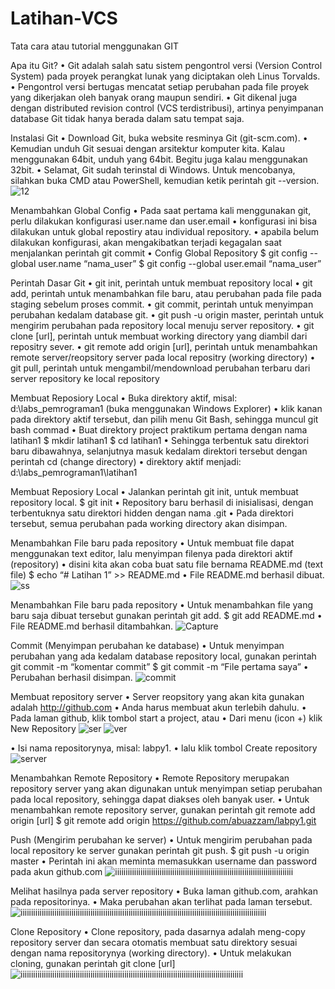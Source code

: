 # Latihan-VCS
Tata cara atau tutorial menggunakan GIT

Apa itu Git?
• Git adalah salah satu sistem pengontrol versi (Version Control System) pada proyek perangkat lunak yang diciptakan oleh Linus Torvalds.
• Pengontrol versi bertugas mencatat setiap perubahan pada file proyek yang dikerjakan oleh banyak orang maupun sendiri. 
• Git dikenal juga dengan distributed revision control (VCS terdistribusi), artinya penyimpanan database Git tidak hanya berada dalam satu tempat saja.

Instalasi Git
• Download Git, buka website resminya Git (git-scm.com).
• Kemudian unduh Git sesuai dengan arsitektur komputer kita. Kalau menggunakan 64bit, unduh yang 64bit. Begitu juga kalau menggunakan 32bit.
• Selamat, Git sudah terinstal di Windows. Untuk mencobanya, silahkan buka CMD atau PowerShell, kemudian ketik perintah git --version.
![12](https://user-images.githubusercontent.com/72907744/96324594-c692cb00-104c-11eb-816b-600633af2c03.PNG)

Menambahkan Global Config
• Pada saat pertama kali menggunakan git, perlu dilakukan konfigurasi user.name dan user.email
• konfigurasi ini bisa dilakukan untuk global repostiry atau individual repository.
• apabila belum dilakukan konfigurasi, akan mengakibatkan terjadi kegagalan saat menjalankan perintah git commit
• Config Global Repository
$ git config --global user.name “nama_user”
$ git config --global user.email “nama_user”

Perintah Dasar Git
• git init, perintah untuk membuat repository local 
• git add, perintah untuk menambahkan file baru, atau perubahan pada file pada staging sebelum proses commit.
• git commit, perintah untuk menyimpan perubahan kedalam database git.
• git push -u origin master, perintah untuk mengirim perubahan pada repository local menuju server repository. 
• git clone [url], perintah untuk membuat working directory yang diambil dari repositry sever. 
• git remote add origin [url], perintah untuk menambahkan remote server/reopsitory server pada local repositry (working directory) 
• git pull, perintah untuk mengambil/mendownload perubahan terbaru dari server repository ke local repository 

Membuat Reposiory Local
• Buka direktory aktif, misal: d:\labs_pemrograman1 (buka menggunakan Windows Explorer)
• klik kanan pada direktory aktif tersebut, dan pilih menu Git Bash, sehingga muncul git bash commad
• Buat direktory project praktikum pertama dengan nama latihan1
$ mkdir latihan1
$ cd latihan1
• Sehingga terbentuk satu direktori baru dibawahnya, selanjutnya masuk kedalam direktori tersebut dengan perintah cd (change directory)
• direktory aktif menjadi: d:\labs_pemrograman1\latihan1

Membuat Reposiory Local
• Jalankan perintah git init, untuk membuat repository local.
$ git init
• Repository baru berhasil di inisialisasi, dengan terbentuknya satu direktori hidden dengan nama .git 
• Pada direktori tersebut, semua perubahan pada working directory akan disimpan. 

Menambahkan File baru pada repository
• Untuk membuat file dapat menggunakan text editor, lalu menyimpan filenya pada direktori aktif (repository)
• disini kita akan coba buat satu file bernama README.md (text file)
$ echo “# Latihan 1” >> README.md
• File README.md berhasil dibuat. 
![ss](https://user-images.githubusercontent.com/72907744/96324435-1624c700-104c-11eb-9586-8b2b93c52d8c.PNG)

Menambahkan File baru pada repository
• Untuk menambahkan file yang baru saja dibuat tersebut gunakan perintah git add.
$ git add README.md
• File README.md berhasil ditambahkan.
![Capture](https://user-images.githubusercontent.com/72907744/96324447-1f159880-104c-11eb-863e-11aafa164633.PNG)

Commit (Menyimpan perubahan ke database)
• Untuk menyimpan perubahan yang ada kedalam database repository local, gunakan perintah git commit -m “komentar commit”
$ git commit -m “File pertama saya”
• Perubahan berhasil disimpan. 
![commit](https://user-images.githubusercontent.com/72907744/96324762-939d0700-104d-11eb-9bae-c021ca11fb54.PNG)

Membuat repository server
• Server reopsitory yang akan kita gunakan adalah http://github.com 
• Anda harus membuat akun terlebih dahulu. 
• Pada laman github, klik tombol start a project, atau 
• Dari menu (icon +) klik New Repository
![ser](https://user-images.githubusercontent.com/72907744/96324773-a6174080-104d-11eb-897d-7d99ac7721bb.PNG)
![ver](https://user-images.githubusercontent.com/72907744/96324785-b2030280-104d-11eb-9d84-c04e03ffc7f4.PNG)

• Isi nama repositorynya, misal: labpy1. 
• lalu klik tombol Create repository
![server](https://user-images.githubusercontent.com/72907744/96324788-b62f2000-104d-11eb-84fe-c33c5b805462.PNG)

Menambahkan Remote Repository
• Remote Repository merupakan repository server yang akan digunakan untuk menyimpan setiap perubahan pada local repository, sehingga dapat diakses oleh banyak user.
• Untuk menambahkan remote repository server, gunakan perintah git remote add origin [url]
$ git remote add origin https://github.com/abuazzam/labpy1.git

Push (Mengirim perubahan ke server)
• Untuk mengirim perubahan pada local repository ke server gunakan perintah git push.
 $ git push -u origin master
• Perintah ini akan meminta memasukkan username dan password pada akun github.com
![iiiiiiiiiiiiiiiiiiiiiiiiiiiiiiiiiiiiiiiiiiiiiiiiiiiiiiiiiiiiiiiiiiiiiiiiiiiiiiiiiiii](https://user-images.githubusercontent.com/72907744/96324861-09a16e00-104e-11eb-8676-37a0ddbb6c2d.PNG)

Melihat hasilnya pada server repository
• Buka laman github.com, arahkan pada repositorinya.
• Maka perubahan akan terlihat pada laman tersebut.
![iiiiiiiiiiiiiiiiiiiiiiiiiiiiiiiiiiiiiiiiiiiiiiiiiiiiiiiiiiiiiiiiiiiiiiiiiiiiiiiiiiiiiiiiiiiiiiiiiiiiiiiiiiiiiiiiiiii](https://user-images.githubusercontent.com/72907744/96324792-be875b00-104d-11eb-919d-231d81fcca74.PNG)

Clone Repository
• Clone repository, pada dasarnya adalah meng-copy repository server dan secara otomatis membuat satu direktory sesuai dengan nama repositorynya (working directory).
• Untuk melakukan cloning, gunakan perintah git clone [url]
![iiiiiiiiiiiiiiiiiiiiiiiiiiiiiiiiiiiiiiiiiiiiiiiiiiiiiiiiiiiiiiiiiiiiiiiiiiiiiiiiiiiiiiiiiiiiiiiiiiiiiiiii](https://user-images.githubusercontent.com/72907744/96324805-ca731d00-104d-11eb-997b-22152eab3c50.PNG)




